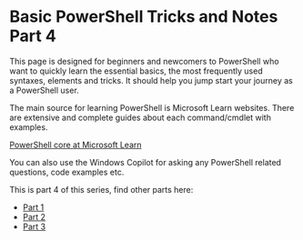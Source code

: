 # Basic PowerShell Tricks and Notes Part 4

This page is designed for beginners and newcomers to PowerShell who want to quickly learn the essential basics, the most frequently used syntaxes, elements and tricks. It should help you jump start your journey as a PowerShell user.

The main source for learning PowerShell is Microsoft Learn websites. There are extensive and complete guides about each command/cmdlet with examples.

[PowerShell core at Microsoft Learn](https://learn.microsoft.com/en-us/powershell/module/microsoft.powershell.core/)

You can also use the Windows Copilot for asking any PowerShell related questions, code examples etc.

This is part 4 of this series, find other parts here:

* [Part 1](https://github.com/HotCakeX/Harden-Windows-Security/wiki/Basic-PowerShell-tricks-and-notes)
* [Part 2](https://github.com/HotCakeX/Harden-Windows-Security/wiki/Basic-PowerShell-Tricks-and-Notes-Part-2)
* [Part 3](https://github.com/HotCakeX/Harden-Windows-Security/wiki/Basic-PowerShell-Tricks-and-Notes-Part-3)

<br>
